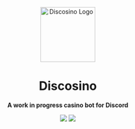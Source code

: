<div align=center>

<img height=128 src="https://raw.githubusercontent.com/hblomqvist/discosino/main/assets/discosino-avatar-circle-512.png" alt="Discosino Logo">

# Discosino

**A work in progress casino bot for Discord**

<a href="https://github.com/hblomqvist/discosino/search?l=typescript" alt="Top Language"><img src="https://img.shields.io/github/languages/top/hblomqvist/discosino?style=flat-square"></a>
<a href="https://github.com/hblomqvist/discosino/blob/main/LICENSE" alt="License"><img src="https://img.shields.io/github/license/hblomqvist/discosino?style=flat-square"></a>

</div>
